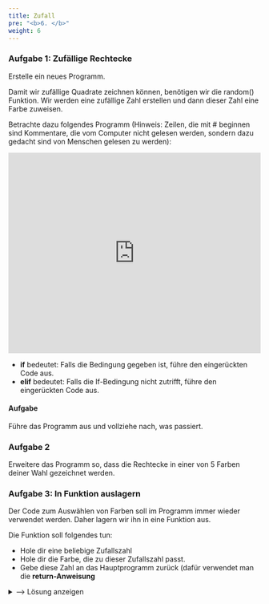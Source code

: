 ```yaml
---
title: Zufall
pre: "<b>6. </b>"
weight: 6
---
```


###  Aufgabe 1: Zufällige Rechtecke

Erstelle ein neues Programm.

Damit wir zufällige Quadrate zeichnen können, benötigen wir die random() Funktion. Wir werden eine zufällige Zahl erstellen und dann dieser Zahl eine Farbe zuweisen.

Betrachte dazu folgendes Programm
(Hinweis: Zeilen, die mit # beginnen sind Kommentare, die vom Computer nicht gelesen werden, sondern dazu gedacht sind von Menschen gelesen zu werden):

<iframe height="400px" width="100%" src="https://repl.it/@a_siebel/Zufall?lite=true" scrolling="no" frameborder="no" allowtransparency="true" allowfullscreen="true" sandbox="allow-forms allow-pointer-lock allow-popups allow-same-origin allow-scripts allow-modals"></iframe>

  * **if** bedeutet: Falls die Bedingung gegeben ist, führe den eingerückten Code aus.
  * **elif** bedeutet: Falls die If-Bedingung nicht zutrifft, führe den eingerückten Code aus.

#### Aufgabe

Führe das Programm aus und vollziehe nach, was passiert.

### Aufgabe 2 

Erweitere das Programm so, dass die Rechtecke in einer von 5 Farben deiner Wahl gezeichnet werden.

### Aufgabe 3: In Funktion auslagern 

Der Code zum Auswählen von Farben soll im Programm immer wieder verwendet werden. Daher lagern wir ihn in eine Funktion aus.

Die Funktion soll folgendes tun:

  * Hole dir eine beliebige Zufallszahl
  * Hole dir die Farbe, die zu dieser Zufallszahl passt.
  * Gebe diese Zahl an das Hauptprogramm zurück (dafür verwendet man die **return-Anweisung**

<details>
<summary>--> Lösung anzeigen</summary>

```python
import random
import turtle
def getcolour():
    colnum = random.randint(1, 2)
    if colnum == 1:
        colour = "Red"
    elif colnum == 2:
        colour = "Blue"
    return colour

pc = getcolour()
turtle.pencolor(pc)
for i in range(4):
    turtle.forward(50)
    turtle.right(90)
```

#### Aufgabe
Führe das Programm aus und schaue was passiert.

### Aufgabe 3:

Erweitere das Programm so, dass das Quadrat mit einer zufälligen Farbe gefüllt wird.
(Du benötigst dafür 4 Zeilen Code). 


### Aufgabe 4:

Füge die getcolour() Funktion zu deinem Programm hinzu, in dem du ein Netz aus Rechtecken gezeichnet hast (Verwende dazu Copy & paste, schreibe nicht das ganze Programm ab). Ändere das Programm nun so ab, dass:

  * Quadrate in zufälligen Farben gezeichnet werden.
  * Quadrate in zufälligen Farben gefüllt werden.


